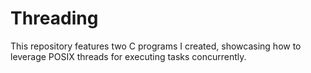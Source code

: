 # Threading
This repository features two C programs I created, showcasing how to leverage POSIX threads for executing tasks concurrently.
